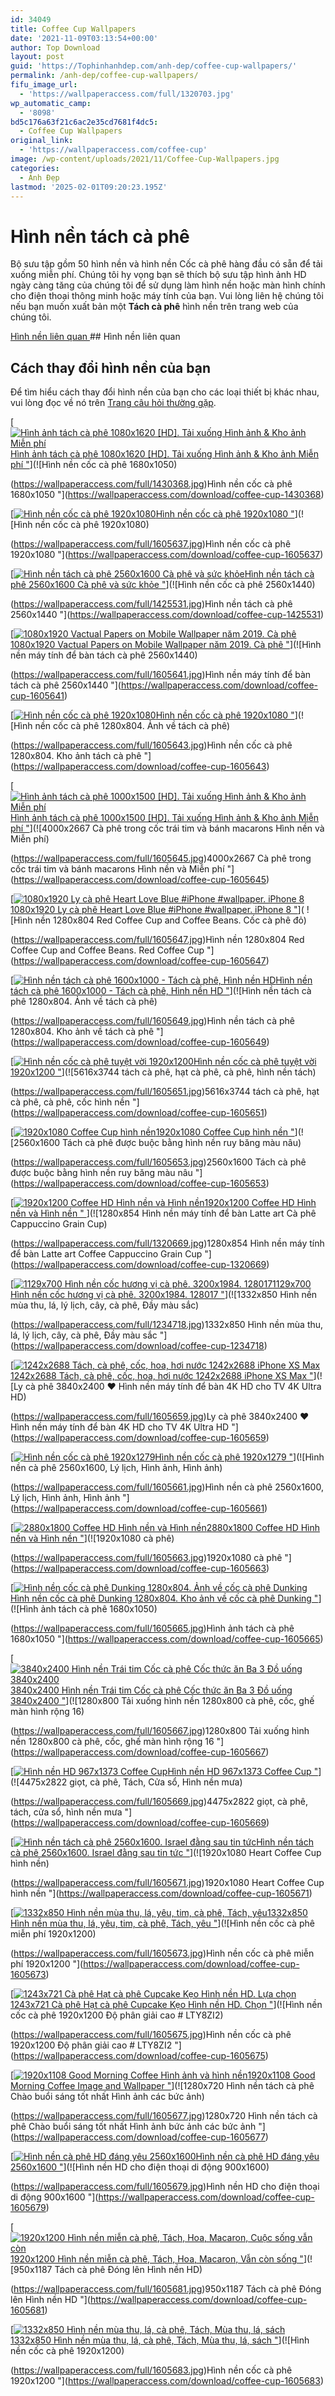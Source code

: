 ```yaml
---
id: 34049
title: Coffee Cup Wallpapers
date: '2021-11-09T03:13:54+00:00'
author: Top Download
layout: post
guid: 'https://Tophinhanhdep.com/anh-dep/coffee-cup-wallpapers/'
permalink: /anh-dep/coffee-cup-wallpapers/
fifu_image_url:
  - 'https://wallpaperaccess.com/full/1320703.jpg'
wp_automatic_camp:
  - '8098'
bd5c176a63f21c6ac2e35cd7681f4dc5:
  - Coffee Cup Wallpapers
original_link:
  - 'https://wallpaperaccess.com/coffee-cup'
image: /wp-content/uploads/2021/11/Coffee-Cup-Wallpapers.jpg
categories:
  - Ảnh Đẹp
lastmod: '2025-02-01T09:20:23.195Z'
---
```

# Hình nền tách cà phê

Bộ sưu tập gồm 50 hình nền và hình nền Cốc cà phê hàng đầu có sẵn để tải xuống miễn phí. Chúng tôi hy vọng bạn sẽ thích bộ sưu tập hình ảnh HD ngày càng tăng của chúng tôi để sử dụng làm hình nền hoặc màn hình chính cho điện thoại thông minh hoặc máy tính của bạn. Vui lòng liên hệ chúng tôi nếu bạn muốn xuất bản một **Tách cà phê** hình nền trên trang web của chúng tôi.

[Hình nền liên quan ](#related) ## Hình nền liên quan

## Cách thay đổi hình nền của bạn

Để tìm hiểu cách thay đổi hình nền của bạn cho các loại thiết bị khác nhau, vui lòng đọc về nó trên [Trang câu hỏi thường gặp](https://tophinhanhdep.com/faq/).

  
[[![Hình ảnh tách cà phê 1080x1620 [HD].  Tải xuống Hình ảnh & Kho ảnh Miễn phí](https://wallpaperaccess.com/full/1320703.jpg)Hình ảnh tách cà phê 1080x1620 \[HD\]. Tải xuống Hình ảnh &amp; Kho ảnh Miễn phí "](https://wallpaperaccess.com/download/coffee-cup-1320703)](![Hình nền cốc cà phê 1680x1050)

(https://wallpaperaccess.com/full/1430368.jpg)Hình nền cốc cà phê 1680x1050 "](https://wallpaperaccess.com/download/coffee-cup-1430368)

[[![Hình nền cốc cà phê 1920x1080](https://wallpaperaccess.com/full/1430370.jpg)Hình nền cốc cà phê 1920x1080 "](https://wallpaperaccess.com/download/coffee-cup-1430370)](![Hình nền cốc cà phê 1920x1080)

(https://wallpaperaccess.com/full/1605637.jpg)Hình nền cốc cà phê 1920x1080 "](https://wallpaperaccess.com/download/coffee-cup-1605637)

[[![Hình nền tách cà phê 2560x1600 Cà phê và sức khỏe](https://wallpaperaccess.com/full/1605638.jpg)Hình nền tách cà phê 2560x1600 Cà phê và sức khỏe "](https://wallpaperaccess.com/download/coffee-cup-1605638)](![Hình nền cốc cà phê 2560x1440)

(https://wallpaperaccess.com/full/1425531.jpg)Hình nền tách cà phê 2560x1440 "](https://wallpaperaccess.com/download/coffee-cup-1425531)

[[![1080x1920 Vactual Papers on Mobile Wallpaper năm 2019. Cà phê](https://wallpaperaccess.com/full/1605640.jpg)1080x1920 Vactual Papers on Mobile Wallpaper năm 2019. Cà phê "](https://wallpaperaccess.com/download/coffee-cup-1605640)](![Hình nền máy tính để bàn tách cà phê 2560x1440)

(https://wallpaperaccess.com/full/1605641.jpg)Hình nền máy tính để bàn tách cà phê 2560x1440 "](https://wallpaperaccess.com/download/coffee-cup-1605641)

[[![Hình nền cốc cà phê 1920x1080](https://wallpaperaccess.com/full/1605642.jpg)Hình nền cốc cà phê 1920x1080 "](https://wallpaperaccess.com/download/coffee-cup-1605642)](![Hình nền cốc cà phê 1280x804.  Ảnh về tách cà phê)

(https://wallpaperaccess.com/full/1605643.jpg)Hình nền cốc cà phê 1280x804. Kho ảnh tách cà phê "](https://wallpaperaccess.com/download/coffee-cup-1605643)

[[![Hình ảnh tách cà phê 1000x1500 [HD].  Tải xuống Hình ảnh & Kho ảnh Miễn phí](https://wallpaperaccess.com/full/1320786.jpg)Hình ảnh tách cà phê 1000x1500 \[HD\]. Tải xuống Hình ảnh &amp; Kho ảnh Miễn phí "](https://wallpaperaccess.com/download/coffee-cup-1320786)](![4000x2667 Cà phê trong cốc trái tim và bánh macarons Hình nền và Miễn phí)

(https://wallpaperaccess.com/full/1605645.jpg)4000x2667 Cà phê trong cốc trái tim và bánh macarons Hình nền và Miễn phí "](https://wallpaperaccess.com/download/coffee-cup-1605645)

[[![1080x1920 Ly cà phê Heart Love Blue #iPhone #wallpaper.  iPhone 8](https://wallpaperaccess.com/full/1605646.jpg)1080x1920 Ly cà phê Heart Love Blue #iPhone #wallpaper. iPhone 8 "](https://wallpaperaccess.com/download/coffee-cup-1605646)]( ![Hình nền 1280x804 Red Coffee Cup and Coffee Beans.  Cốc cà phê đỏ)

(https://wallpaperaccess.com/full/1605647.jpg)Hình nền 1280x804 Red Coffee Cup and Coffee Beans. Red Coffee Cup "](https://wallpaperaccess.com/download/coffee-cup-1605647)

[[![Hình nền tách cà phê 1600x1000 - Tách cà phê, Hình nền HD](https://wallpaperaccess.com/full/1605648.jpg)Hình nền tách cà phê 1600x1000 - Tách cà phê, Hình nền HD "](https://wallpaperaccess.com/download/coffee-cup-1605648)](![Hình nền tách cà phê 1280x804.  Ảnh về tách cà phê)

(https://wallpaperaccess.com/full/1605649.jpg)Hình nền tách cà phê 1280x804. Kho ảnh về tách cà phê "](https://wallpaperaccess.com/download/coffee-cup-1605649)

[[![Hình nền cốc cà phê tuyệt vời 1920x1200](https://wallpaperaccess.com/full/1605650.jpg)Hình nền cốc cà phê tuyệt vời 1920x1200 "](https://wallpaperaccess.com/download/coffee-cup-1605650)](![5616x3744 tách cà phê, hạt cà phê, cà phê, hình nền tách)

(https://wallpaperaccess.com/full/1605651.jpg)5616x3744 tách cà phê, hạt cà phê, cà phê, cốc hình nền "](https://wallpaperaccess.com/download/coffee-cup-1605651)

[[![1920x1080 Coffee Cup hình nền](https://wallpaperaccess.com/full/1605652.jpg)1920x1080 Coffee Cup hình nền "](https://wallpaperaccess.com/download/coffee-cup-1605652)](![2560x1600 Tách cà phê được buộc bằng hình nền ruy băng màu nâu)

(https://wallpaperaccess.com/full/1605653.jpg)2560x1600 Tách cà phê được buộc bằng hình nền ruy băng màu nâu "](https://wallpaperaccess.com/download/coffee-cup-1605653)

[[![1920x1200 Coffee HD Hình nền và Hình nền](https://wallpaperaccess.com/full/1076723.jpg)1920x1200 Coffee HD Hình nền và Hình nền " ](https://wallpaperaccess.com/download/coffee-cup-1076723)](![1280x854 Hình nền máy tính để bàn Latte art Cà phê Cappuccino Grain Cup)

(https://wallpaperaccess.com/full/1320669.jpg)1280x854 Hình nền máy tính để bàn Latte art Coffee Cappuccino Grain Cup "](https://wallpaperaccess.com/download/coffee-cup-1320669)

[[![1129x700 Hình nền cốc hương vị cà phê.  3200x1984.  128017](https://wallpaperaccess.com/full/1605656.jpg)1129x700 Hình nền cốc hương vị cà phê. 3200x1984. 128017 "](https://wallpaperaccess.com/download/coffee-cup-1605656)](![1332x850 Hình nền mùa thu, lá, lý lịch, cây, cà phê, Đầy màu sắc)

(https://wallpaperaccess.com/full/1234718.jpg)1332x850 Hình nền mùa thu, lá, lý lịch, cây, cà phê, Đầy màu sắc "](https://wallpaperaccess.com/download/coffee-cup-1234718)

[[![1242x2688 Tách, cà phê, cốc, hoa, hơi nước 1242x2688 iPhone XS Max](https://wallpaperaccess.com/full/1605658.jpg)1242x2688 Tách, cà phê, cốc, hoa, hơi nước 1242x2688 iPhone XS Max "](https://wallpaperaccess.com/download/coffee-cup-1605658)](![Ly cà phê 3840x2400 ❤ Hình nền máy tính để bàn 4K HD cho TV 4K Ultra HD)

(https://wallpaperaccess.com/full/1605659.jpg)Ly cà phê 3840x2400 ❤ Hình nền máy tính để bàn 4K HD cho TV 4K Ultra HD "](https://wallpaperaccess.com/download/coffee-cup-1605659)

[[![Hình nền cốc cà phê 1920x1279](https://wallpaperaccess.com/full/1605660.jpg)Hình nền cốc cà phê 1920x1279 "](https://wallpaperaccess.com/download/coffee-cup-1605660)](![Hình nền cà phê 2560x1600, Lý lịch, Hình ảnh, Hình ảnh)

(https://wallpaperaccess.com/full/1605661.jpg)Hình nền cà phê 2560x1600, Lý lịch, Hình ảnh, Hình ảnh "](https://wallpaperaccess.com/download/coffee-cup-1605661)

[[![2880x1800 Coffee HD Hình nền và Hình nền](https://wallpaperaccess.com/full/1320744.jpg)2880x1800 Coffee HD Hình nền và Hình nền "](https://wallpaperaccess.com/download/coffee-cup-1320744)](![1920x1080 cà phê)

(https://wallpaperaccess.com/full/1605663.jpg)1920x1080 cà phê "](https://wallpaperaccess.com/download/coffee-cup-1605663)

[[![Hình nền cốc cà phê Dunking 1280x804.  Ảnh về cốc cà phê Dunking](https://wallpaperaccess.com/full/1605664.jpg)Hình nền cốc cà phê Dunking 1280x804. Kho ảnh về cốc cà phê Dunking "](https://wallpaperaccess.com/download/coffee-cup-1605664)](![Hình ảnh tách cà phê 1680x1050)

(https://wallpaperaccess.com/full/1605665.jpg)Hình ảnh tách cà phê 1680x1050 "](https://wallpaperaccess.com/download/coffee-cup-1605665)

[[![3840x2400 Hình nền Trái tim Cốc cà phê Cốc thức ăn Ba 3 Đồ uống 3840x2400](https://wallpaperaccess.com/full/1605666.jpg)3840x2400 Hình nền Trái tim Cốc cà phê Cốc thức ăn Ba 3 Đồ uống 3840x2400 "](https://wallpaperaccess.com/download/coffee-cup-1605666)](![1280x800 Tải xuống hình nền 1280x800 cà phê, cốc, ghế màn hình rộng 16)

(https://wallpaperaccess.com/full/1605667.jpg)1280x800 Tải xuống hình nền 1280x800 cà phê, cốc, ghế màn hình rộng 16 "](https://wallpaperaccess.com/download/coffee-cup-1605667)

[[![Hình nền HD 967x1373 Coffee Cup](https://wallpaperaccess.com/full/1605668.jpg)Hình nền HD 967x1373 Coffee Cup "](https://wallpaperaccess.com/download/coffee-cup-1605668)](![4475x2822 giọt, cà phê, Tách, Cửa sổ, Hình nền mưa)

(https://wallpaperaccess.com/full/1605669.jpg)4475x2822 giọt, cà phê, tách, cửa sổ, hình nền mưa "](https://wallpaperaccess.com/download/coffee-cup-1605669)

[[![Hình nền tách cà phê 2560x1600.  Israel đằng sau tin tức](https://wallpaperaccess.com/full/1605670.jpg)Hình nền tách cà phê 2560x1600. Israel đằng sau tin tức "](https://wallpaperaccess.com/download/coffee-cup-1605670)](![1920x1080 Heart Coffee Cup hình nền)

(https://wallpaperaccess.com/full/1605671.jpg)1920x1080 Heart Coffee Cup hình nền "](https://wallpaperaccess.com/download/coffee-cup-1605671)

[[![1332x850 Hình nền mùa thu, lá, yêu, tim, cà phê, Tách, yêu](https://wallpaperaccess.com/full/1234027.jpg)1332x850 Hình nền mùa thu, lá, yêu, tim, cà phê, Tách, yêu "](https://wallpaperaccess.com/download/coffee-cup-1234027)](![Hình nền cốc cà phê miễn phí 1920x1200)

(https://wallpaperaccess.com/full/1605673.jpg)Hình nền cốc cà phê miễn phí 1920x1200 "](https://wallpaperaccess.com/download/coffee-cup-1605673)

[[![1243x721 Cà phê Hạt cà phê Cupcake Kẹo Hình nền HD.  Lựa chọn](https://wallpaperaccess.com/full/1605674.jpg)1243x721 Cà phê Hạt cà phê Cupcake Kẹo Hình nền HD. Chọn "](https://wallpaperaccess.com/download/coffee-cup-1605674)](![Hình nền cốc cà phê 1920x1200 Độ phân giải cao # LTY8ZI2)

(https://wallpaperaccess.com/full/1605675.jpg)Hình nền cốc cà phê 1920x1200 Độ phân giải cao # LTY8ZI2 "](https://wallpaperaccess.com/download/coffee-cup-1605675)

[[![1920x1108 Good Morning Coffee Hình ảnh và hình nền](https://wallpaperaccess.com/full/1605676.jpg)1920x1108 Good Morning Coffee Image and Wallpaper "](https://wallpaperaccess.com/download/coffee-cup-1605676)](![1280x720 Hình nền tách cà phê Chào buổi sáng tốt nhất Hình ảnh các bức ảnh)

(https://wallpaperaccess.com/full/1605677.jpg)1280x720 Hình nền tách cà phê Chào buổi sáng tốt nhất Hình ảnh bức ảnh các bức ảnh "](https://wallpaperaccess.com/download/coffee-cup-1605677)

[[![Hình nền cà phê HD đáng yêu 2560x1600](https://wallpaperaccess.com/full/1605678.jpg)Hình nền cà phê HD đáng yêu 2560x1600 "](https://wallpaperaccess.com/download/coffee-cup-1605678)](![Hình nền HD cho điện thoại di động 900x1600)

(https://wallpaperaccess.com/full/1605679.jpg)Hình nền HD cho điện thoại di động 900x1600 "](https://wallpaperaccess.com/download/coffee-cup-1605679)

[[![1920x1200 Hình nền miễn cà phê, Tách, Hoa, Macaron, Cuộc sống vẫn còn](https://wallpaperaccess.com/full/1605680.jpg)1920x1200 Hình nền miễn cà phê, Tách, Hoa, Macaron, Vẫn còn sống "](https://wallpaperaccess.com/download/coffee-cup-1605680)](![950x1187 Tách cà phê Đóng lên Hình nền HD)

(https://wallpaperaccess.com/full/1605681.jpg)950x1187 Tách cà phê Đóng lên Hình nền HD "](https://wallpaperaccess.com/download/coffee-cup-1605681)

[[![1332x850 Hình nền mùa thu, lá, cà phê, Tách, Mùa thu, lá, sách](https://wallpaperaccess.com/full/1234115.jpg)1332x850 Hình nền mùa thu, lá, cà phê, Tách, Mùa thu, lá, sách "](https://wallpaperaccess.com/download/coffee-cup-1234115)](![Hình nền cốc cà phê 1920x1200)

(https://wallpaperaccess.com/full/1605683.jpg)Hình nền cốc cà phê 1920x1200 "](https://wallpaperaccess.com/download/coffee-cup-1605683)
